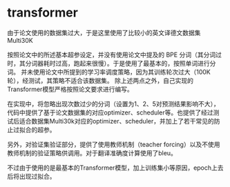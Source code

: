 # transformer

由于论文使用的数据集过大，于是这里使用了比较小的英文译德文数据集Multi30K

按照论文中的所述基本超参设定，并没有使用论文中提及的 BPE 分词（其分词过时，其分词器耗时过高，跑起来很慢）。于是使用了最基本的，按照单词进行分词。
并未使用论文中所提到的学习率调度策略，因为其训练轮次过大（100K轮），经测试，其策略不适合该数据集。
除上述两点之外，自己实现的Transformer模型严格按照论文要求进行编写。

在实现中，将忽略出现次数过少的分词（设置为1、2、5对预测结果影响不大），代码中提供了基于论文数据集的对应optimizer、scheduler等。也提供了经过测试后适合数据集Multi30k对应的optimizer、scheduler，并加上了若干常见的防止过拟合的超参。

另外，对验证集验证部分，提供了使用教师机制（teacher forcing）以及不使用教师机制的验证策略供调用。对于翻译准确度计算使用了bleu。

不过由于使用的是最基本的Transformer模型，加上训练集小等原因，epoch上去后将出现过拟合。

